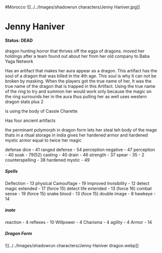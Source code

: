 #Morocco 
![[../../Images/shadowrun characters/Jenny Haniver.jpg]]
# Jenny Haniver
#### Status: DEAD

dragon hunting horror that thrives off the eggs of dragons.
moved her holdings after a team found out about her from her old company to Baba Yaga Network

Has an artifact that makes her aura appear as a dragon. This artifact has the soul of a dragon that was killed in the 4th age. This soul is why it can not be broken by masking. When the players got the true name of her, It was the true name of the dragon that is trapped in this Artifact. Using the true name of the ring to try and summon her would work only because the magic on the ring surrounds her in the aura thus pulling her as well
uses western dragon stats plus 2

is using the body of Cassie Charette

Has four ancient artifacts

the perminant polymorph in dragon form
lets her steal teh body of the mage thats in a ritual storage in india
gives her hardened armor and hardened mystic armor equal to twice her magic

defense dice - 41
ranged defense - 54
perception negative - 47
perception - 40
soak -  79(52)
casting - 40
drain - 46
strength - 37
spear - 35 - 2
counterspelling - 38
hardened mystic - 49

##### Spells
Deflection - 13
physical Camouflage - 19
Improved Invisibility - 12
detect magic extended - 17 (force 15)
detect life extended - 13 (force 16)
combat sense - 19 (force 15)
snake blood - 13 (foce 15)
double image - 8
hawkeye - 14

##### inate
reaction - 4
reflexes - 10
Willpower - 4
Charisma - 4
agility - 4
Armor - 14

##### Dragon Form
![[../../Images/shadowrun characters/Jenny Haniver dragon.webp]]